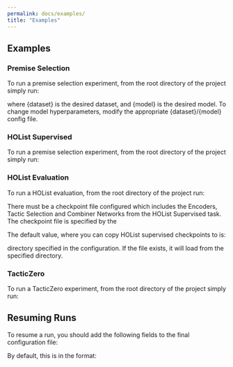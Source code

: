 ```yaml
---
permalink: docs/examples/
title: "Examples"
---
```


## Examples
### Premise Selection
To run a premise selection experiment, from the root directory of the project simply run:

<!-- `python3 -m experiments.premise_selection --config-name=premise_selection/{dataset}/{model}` -->

where {dataset} is the desired dataset, and {model} is the desired model.
To change model hyperparameters, modify the appropriate {dataset}/{model} config file.

### HOList Supervised
To run a premise selection experiment, from the root directory of the project simply run:

<!-- `python3 -m experiments.holist_supervised --config-name=holist_supervised/{model}` -->

### HOList Evaluation
To run a HOList evaluation, from the root directory of the project run:

<!-- `python3 -m experiments.holist_eval --config-name=holist_eval/{model}` -->

There must be a checkpoint file configured which includes the Encoders, Tactic Selection and
Combiner Networks from the HOList Supervised task. The checkpoint file is specified by the
<!-- `path_model_prefix` field in `configs/experiments/holist_eval/holist_eval.yaml'`, and can be overwritten -->
<!-- from the specific `holist_eval/{model}` file. -->

The default value, where you can copy HOList supervised checkpoints to is:

<!-- `path_model_prefix: 'experiments/holist/checkpoints/checkpoint'` -->

<!-- The first run of the experiment will generate a checkpoint.npy file in the `theorem_embeddings` -->
directory specified in the configuration. If the file exists, it will load from the specified directory.

### TacticZero
To run a TacticZero experiment, from the root directory of the project simply run:

<!-- `python3 -m experiments.tacticzero_experiment --config-name=tacticzero/{model}` -->

## Resuming Runs
To resume a run, you should add the following fields to the final configuration file:

<!-- - `exp_config.resume: True` -->
<!-- - `logging_config.id: {wandb_id}` where `wandb_id` is the id associated with the resuming run -->
<!-- - `exp_config.directory: {base_dir}` where `base_dir` is the root of the directory created from the resuming run. -->
  By default, this is in the format:
  <!-- `experiments/runs/${.experiment}/${.name}_${%Y_%m_%d}/${%H_%M_%S}` -->
